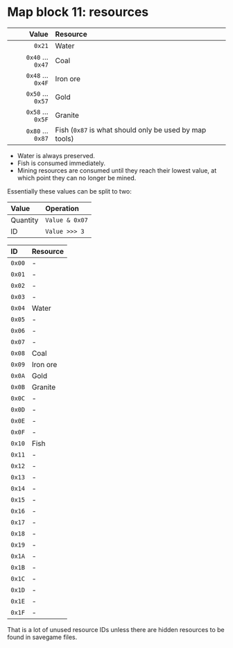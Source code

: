 # Map block 11: resources

Value           | Resource
---------------:|:-------
`0x21`          | Water
`0x40` … `0x47` | Coal
`0x48` … `0x4F` | Iron ore
`0x50` … `0x57` | Gold
`0x58` … `0x5F` | Granite
`0x80` … `0x87` | Fish (`0x87` is what should only be used by map tools)

- Water is always preserved.
- Fish is consumed immediately.
- Mining resources are consumed until they reach their lowest value, at which point they can no longer be mined.

Essentially these values can be split to two:

Value    | Operation
:--------|:---------
Quantity | `Value & 0x07`
ID       | `Value >>> 3`

ID    | Resource
:-----|:---
`0x00`| -
`0x01`| -
`0x02`| -
`0x03`| -
`0x04`| Water
`0x05`| -
`0x06`| -
`0x07`| -
`0x08`| Coal
`0x09`| Iron ore
`0x0A`| Gold
`0x0B`| Granite
`0x0C`| -
`0x0D`| -
`0x0E`| -
`0x0F`| -
`0x10`| Fish
`0x11`| -
`0x12`| -
`0x13`| -
`0x14`| -
`0x15`| -
`0x16`| -
`0x17`| -
`0x18`| -
`0x19`| -
`0x1A`| -
`0x1B`| -
`0x1C`| -
`0x1D`| -
`0x1E`| -
`0x1F`| -

That is a lot of unused resource IDs unless there are hidden resources to be found in savegame files.

